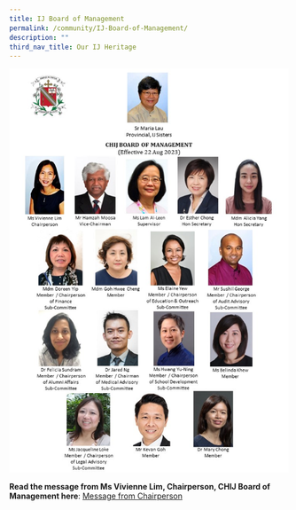 ```yaml
---
title: IJ Board of Management
permalink: /community/IJ-Board-of-Management/
description: ""
third_nav_title: Our IJ Heritage
---
```

![](/images/About%20us/Our%20IJ%20Heritage/ij%20bom%20members%20photo%20chart%2020230822.jpg)[](/images/About%20us/Our%20IJ%20Heritage/IJ%20BOM%20Members%20Photo%20Chart%2020230101%20(with%20sub-com%20title)1024_1.jpg)

**Read the message from Ms Vivienne Lim, Chairperson, CHIJ Board of Management here**:
[Message from Chairperson](/files/Message%20%20%20IJ%20Board%20of%20Mgmt/CHIJ%20SJC%20-%20Message%20from%20Chairperson%20IJBOM%2023%20Oct%2021.pdf)